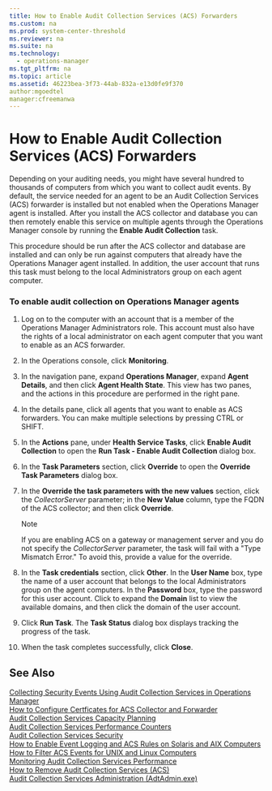 ```yaml
---
title: How to Enable Audit Collection Services (ACS) Forwarders
ms.custom: na
ms.prod: system-center-threshold
ms.reviewer: na
ms.suite: na
ms.technology: 
  - operations-manager
ms.tgt_pltfrm: na
ms.topic: article
ms.assetid: 46223bea-3f73-44ab-832a-e13d0fe9f370
author:mgoedtel
manager:cfreemanwa
---
```

# How to Enable Audit Collection Services (ACS) Forwarders
Depending on your auditing needs, you might have several hundred to thousands of computers from which you want to collect audit events. By default, the service needed for an agent to be an Audit Collection Services \(ACS\) forwarder is installed but not enabled when the Operations Manager agent is installed. After you install the ACS collector and database you can then remotely enable this service on multiple agents through the Operations Manager console by running the **Enable Audit Collection** task.  
  
This procedure should be run after the ACS collector and database are installed and can only be run against computers that already have the Operations Manager agent installed. In addition, the user account that runs this task must belong to the local Administrators group on each agent computer.  
  
### To enable audit collection on Operations Manager&nbsp;agents  
  
1.  Log on to the computer with an account that is a member of the Operations Manager Administrators role. This account must also have the rights of a local administrator on each agent computer that you want to enable as an ACS forwarder.  
  
2.  In the Operations console, click **Monitoring**.  
  
3.  In the navigation pane, expand **Operations Manager**, expand **Agent Details**, and then click **Agent Health State**. This view has two panes, and the actions in this procedure are performed in the right pane.  
  
4.  In the details pane, click all agents that you want to enable as ACS forwarders. You can make multiple selections by pressing CTRL or SHIFT.  
  
5.  In the **Actions** pane, under **Health Service Tasks**, click **Enable Audit Collection** to open the **Run Task \- Enable Audit Collection** dialog box.  
  
6.  In the **Task Parameters** section, click **Override** to open the **Override Task Parameters** dialog box.  
  
7.  In the **Override the task parameters with the new values** section, click the *CollectorServer* parameter; in the **New Value** column, type the FQDN of the ACS collector; and then click **Override**.  
  
    > [!NOTE]  
    > If you are enabling ACS on a gateway or management server and you do not specify the *CollectorServer* parameter, the task will fail with a "Type Mismatch Error." To avoid this, provide a value for the override.  
  
8.  In the **Task credentials** section, click **Other**. In the **User Name** box, type the name of a user account that belongs to the local Administrators group on the agent computers. In the **Password** box, type the password for this user account. Click to expand the **Domain** list to view the available domains, and then click the domain of the user account.  
  
9. Click **Run Task**. The **Task Status** dialog box displays tracking the progress of the task.  
  
10. When the task completes successfully, click **Close**.  
  
## See Also  
[Collecting Security Events Using Audit Collection Services in Operations Manager](../../om/manage/Collecting-Security-Events-Using-Audit-Collection-Services-in-Operations-Manager.md)  
[How to Configure Certficates for ACS Collector and Forwarder](../../om/manage/How-to-Configure-Certficates-for-ACS-Collector-and-Forwarder.md)  
[Audit Collection Services Capacity Planning](../../om/manage/Audit-Collection-Services-Capacity-Planning.md)  
[Audit Collection Services Performance Counters](../../om/manage/Audit-Collection-Services-Performance-Counters.md)  
[Audit Collection Services Security](../../om/manage/Audit-Collection-Services-Security.md)  
[How to Enable Event Logging and ACS Rules on Solaris and AIX Computers](../../om/manage/How-to-Enable-Event-Logging-and-ACS-Rules-on-Solaris-and-AIX-Computers.md)  
[How to Filter ACS Events for UNIX and Linux Computers](../../om/manage/How-to-Filter-ACS-Events-for-UNIX-and-Linux-Computers.md)  
[Monitoring Audit Collection Services Performance](../../om/manage/Monitoring-Audit-Collection-Services-Performance.md)  
[How to Remove Audit Collection Services &#40;ACS&#41;](../../om/manage/How-to-Remove-Audit-Collection-Services--ACS-.md)  
[Audit Collection Services Administration &#40;AdtAdmin.exe&#41;](../../om/manage/Audit-Collection-Services-Administration--AdtAdmin.exe-.md)  
  
